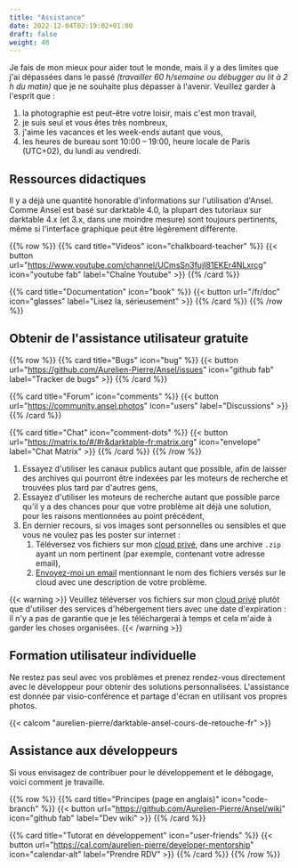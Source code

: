 ```yaml
---
title: "Assistance"
date: 2022-12-04T02:19:02+01:00
draft: false
weight: 40
---
```


Je fais de mon mieux pour aider tout le monde, mais il y a des limites que j'ai dépassées dans le passé *(travailler 60 h/semaine ou débugger au lit à 2 h du matin)* que je ne souhaite plus dépasser à l'avenir. Veuillez garder à l'esprit que :

1. la photographie est peut-être votre loisir, mais c'est mon travail,
2. je suis seul et vous êtes très nombreux,
3. j'aime les vacances et les week-ends autant que vous,
4. les heures de bureau sont 10:00 – 19:00, heure locale de Paris (UTC+02), du lundi au vendredi.

## Ressources didactiques

Il y a déjà une quantité honorable d'informations sur l'utilisation d'Ansel. Comme Ansel est basé sur darktable 4.0, la plupart des tutoriaux sur darktable 4.x (et 3.x, dans une moindre mesure) sont toujours pertinents, même si l'interface graphique peut être légèrement différente.

{{% row %}}
{{% card title="Videos" icon="chalkboard-teacher" %}}
{{< button url="https://www.youtube.com/channel/UCmsSn3fujI81EKEr4NLxrcg" icon="youtube fab" label="Chaîne Youtube" >}}
{{% /card %}}

{{% card title="Documentation" icon="book" %}}
{{< button url="/fr/doc" icon="glasses" label="Lisez la, sérieusement" >}}
{{% /card %}}
{{% /row %}}

## Obtenir de l'assistance utilisateur gratuite

{{% row %}}
{{% card title="Bugs" icon="bug" %}}
{{< button url="https://github.com/Aurelien-Pierre/Ansel/issues" icon="github fab" label="Tracker de bugs" >}}
{{% /card %}}

{{% card title="Forum" icon="comments" %}}
{{< button url="https://community.ansel.photos" icon="users" label="Discussions" >}}
{{% /card %}}

{{% card title="Chat" icon="comment-dots" %}}
{{< button url="https://matrix.to/#/#r&darktable-fr:matrix.org" icon="envelope" label="Chat Matrix" >}}
{{% /card %}}
{{% /row %}}

1. Essayez d'utiliser les canaux publics autant que possible, afin de laisser des archives qui pourront être indexées par les moteurs de recherche et trouvées plus tard par d'autres gens,
1. Essayez d'utiliser les moteurs de recherche autant que possible parce qu'il y a des chances pour que votre problème ait déjà une solution, pour les raisons mentionnées au point précédent,
1. En dernier recours, si vos images sont personnelles ou sensibles et que vous ne voulez pas les poster sur internet :
    1. Téléversez vos fichiers sur mon [cloud privé](https://cloud.apmlt.net/s/YAdfYajPkE5nLyW), dans une archive `.zip` ayant un nom pertinent (par exemple, contenant votre adresse email),
    2. [Envoyez-moi un email](https://aurelienpierre.com/contact/) mentionnant le nom des fichiers versés sur le cloud avec une description de votre problème.

{{< warning >}}
Veuillez téléverser vos fichiers sur mon [cloud privé](https://cloud.apmlt.net/s/YAdfYajPkE5nLyW) plutôt que d'utiliser des services d'hébergement tiers avec une date d'expiration : il n'y a pas de garantie que je les téléchargerai à temps et cela m'aide à garder les choses organisées.
{{< /warning >}}


## Formation utilisateur individuelle

Ne restez pas seul avec vos problèmes et prenez rendez-vous directement avec le développeur pour obtenir des solutions personnalisées. L'assistance est donnée par visio-conférence et partage d'écran en utilisant vos propres photos.

{{< calcom "aurelien-pierre/darktable-ansel-cours-de-retouche-fr" >}}


## Assistance aux développeurs

Si vous envisagez de contribuer pour le développement et le débogage, voici comment je travaille.

{{% row %}}
{{% card title="Principes (page en anglais)" icon="code-branch" %}}
{{< button url="https://github.com/Aurelien-Pierre/Ansel/wiki" icon="github fab" label="Dev wiki" >}}
{{% /card %}}

{{% card title="Tutorat en développement" icon="user-friends" %}}
{{< button url="https://cal.com/aurelien-pierre/developer-mentorship" icon="calendar-alt" label="Prendre RDV" >}}
{{% /card %}}
{{% /row %}}
